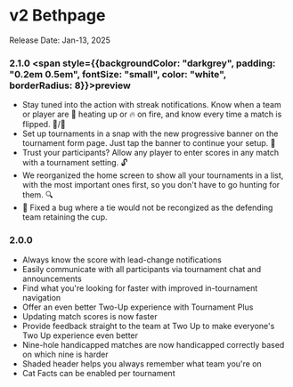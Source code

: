 # v2 Bethpage
Release Date: Jan-13, 2025

### 2.1.0 <span style={{backgroundColor: "darkgrey", padding: "0.2em 0.5em", fontSize: "small", color: "white", borderRadius: 8}}>preview</span>

- Stay tuned into the action with streak notifications. Know when a team or player are 🥵 heating up or 🔥 on fire, and know every time a match is flipped. 🔴/🔵
- Set up tournaments in a snap with the new progressive banner on the tournament form page. Just tap the banner to continue your setup. 💫
- Trust your participants? Allow any player to enter scores in any match with a tournament setting. 🔓 
- We reorganized the home screen to show all your tournaments in a list, with the most important ones first, so you don't have to go hunting for them. 🔍
- 🐞 Fixed a bug where a tie would not be recongized as the defending team retaining the cup.

### 2.0.0 

- Always know the score with lead-change notifications
- Easily communicate with all participants via tournament chat and announcements
- Find what you're looking for faster with improved in-tournament navigation
- Offer an even better Two-Up experience with Tournament Plus
- Updating match scores is now faster
- Provide feedback straight to the team at Two Up to make everyone's Two Up experience even better
- Nine-hole handicapped matches are now handicapped correctly based on which nine is harder
- Shaded header helps you always remember what team you're on
- Cat Facts can be enabled per tournament
